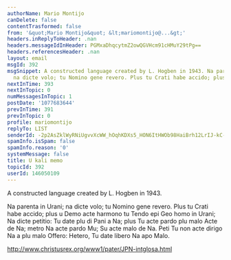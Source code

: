 ```yaml
---
authorName: Mario Montijo
canDelete: false
contentTrasformed: false
from: '&quot;Mario Montijo&quot; &lt;mariomontijo@...&gt;'
headers.inReplyToHeader: .nan
headers.messageIdInHeader: PGMxaDhqcytmZ2owQGVHcm91cHMuY29tPg==
headers.referencesHeader: .nan
layout: email
msgId: 392
msgSnippet: A constructed language created by L. Hogben in 1943. Na parenta in Urani;
  na dicte volo; tu Nomino gene revero. Plus tu Crati habe accido; plus u Demo acte
nextInTime: 393
nextInTopic: 0
numMessagesInTopic: 1
postDate: '1077683644'
prevInTime: 391
prevInTopic: 0
profile: mariomontijo
replyTo: LIST
senderId: -2p2AsZklWyRNiUgvvXcWW_hOqhKDXs5_HON6ItHWOb98HaiBrh12LrIJ-kC-SurroSwXpN5o0nqoCocgBfgwKeZH-S9T3_5OJv0A13tPA
spamInfo.isSpam: false
spamInfo.reason: '0'
systemMessage: false
title: U kali memo
topicId: 392
userId: 146050109
---
```


A constructed language created by L. Hogben in 1943.

Na parenta in Urani;
na dicte volo;
tu Nomino gene revero.
Plus tu Crati habe accido; plus u Demo acte harmono tu Tendo epi Geo 
homo in Urani;
Na dicte petitio: Tu date plu di Pani a Na; plus 
Tu acte pardo plu malo Acte de Na;
metro Na acte pardo Mu;
Su acte malo de Na.
Peti Tu non acte dirigo Na a plu malo Offero:
Hetero, Tu date libero Na apo Malo.

http://www.christusrex.org/www1/pater/JPN-intglosa.html



